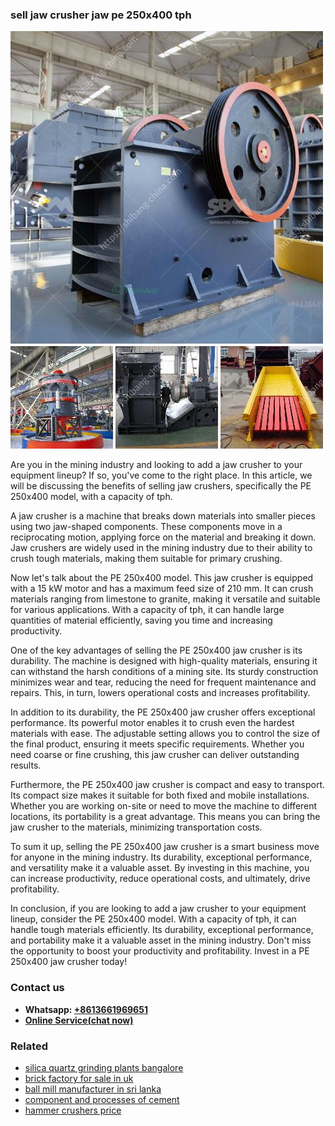 <h3>sell jaw crusher jaw pe 250x400 tph</h3><img src='1706773638.jpg' alt=''><p>Are you in the mining industry and looking to add a jaw crusher to your equipment lineup? If so, you've come to the right place. In this article, we will be discussing the benefits of selling jaw crushers, specifically the PE 250x400 model, with a capacity of tph.</p><p>A jaw crusher is a machine that breaks down materials into smaller pieces using two jaw-shaped components. These components move in a reciprocating motion, applying force on the material and breaking it down. Jaw crushers are widely used in the mining industry due to their ability to crush tough materials, making them suitable for primary crushing.</p><p>Now let's talk about the PE 250x400 model. This jaw crusher is equipped with a 15 kW motor and has a maximum feed size of 210 mm. It can crush materials ranging from limestone to granite, making it versatile and suitable for various applications. With a capacity of tph, it can handle large quantities of material efficiently, saving you time and increasing productivity.</p><p>One of the key advantages of selling the PE 250x400 jaw crusher is its durability. The machine is designed with high-quality materials, ensuring it can withstand the harsh conditions of a mining site. Its sturdy construction minimizes wear and tear, reducing the need for frequent maintenance and repairs. This, in turn, lowers operational costs and increases profitability.</p><p>In addition to its durability, the PE 250x400 jaw crusher offers exceptional performance. Its powerful motor enables it to crush even the hardest materials with ease. The adjustable setting allows you to control the size of the final product, ensuring it meets specific requirements. Whether you need coarse or fine crushing, this jaw crusher can deliver outstanding results.</p><p>Furthermore, the PE 250x400 jaw crusher is compact and easy to transport. Its compact size makes it suitable for both fixed and mobile installations. Whether you are working on-site or need to move the machine to different locations, its portability is a great advantage. This means you can bring the jaw crusher to the materials, minimizing transportation costs.</p><p>To sum it up, selling the PE 250x400 jaw crusher is a smart business move for anyone in the mining industry. Its durability, exceptional performance, and versatility make it a valuable asset. By investing in this machine, you can increase productivity, reduce operational costs, and ultimately, drive profitability.</p><p>In conclusion, if you are looking to add a jaw crusher to your equipment lineup, consider the PE 250x400 model. With a capacity of tph, it can handle tough materials efficiently. Its durability, exceptional performance, and portability make it a valuable asset in the mining industry. Don't miss the opportunity to boost your productivity and profitability. Invest in a PE 250x400 jaw crusher today!</p><h3>Contact us</h3><ul><li><strong>Whatsapp:&nbsp;<a href="https://wa.me/8613661969651">+8613661969651</a></strong></li><li><a href="https://swt.shibang-china.com/?git&amp;zhl&amp;sell jaw crusher jaw pe 250x400 tph"><strong>Online Service(chat now)</strong></a></li></ul><h3>Related</h3><ul><li><a href='silica quartz grinding plants bangalore.md'>silica quartz grinding plants bangalore</a></li><li><a href='brick factory for sale in uk.md'>brick factory for sale in uk</a></li><li><a href='ball mill manufacturer in sri lanka.md'>ball mill manufacturer in sri lanka</a></li><li><a href='component and processes of cement.md'>component and processes of cement</a></li><li><a href='hammer crushers price.md'>hammer crushers price</a></li></ul>